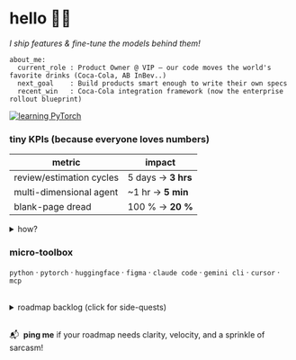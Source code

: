 # hello 👋🏽  
_I ship features & fine-tune the models behind them!_

    about_me:
      current_role : Product Owner @ VIP — our code moves the world's favorite drinks (Coca-Cola, AB InBev..)
      next_goal    : Build products smart enough to write their own specs
      recent_win   : Coca-Cola integration framework (now the enterprise rollout blueprint)

[![learning PyTorch](https://img.shields.io/badge/learning-pytorch-orange?logo=pytorch&logoColor=white)](https://pytorch.org/)

### tiny KPIs (because everyone loves numbers)

| metric            | impact               |
|-------------------|----------------------|
| review/estimation cycles     | 5 days → **3 hrs**   |
| multi-dimensional agent   | ~1 hr → **5 min**   |
| blank-page dread  | 100 % → **20 %**     |

<details>
<summary>how?</summary>

- iterative prototyping w/ smarter wireframes, token-budgeted prompts  
- gap-spotting with inline QA layers  
- persona-tuned artifact generator w/ personalized first drafts for each reader  

</details>


### micro-toolbox  
`python` · `pytorch` · `huggingface` · `figma` · `claude code` · `gemini cli` · `cursor` · `mcp`

<br>

<details>
<summary>roadmap backlog (click for side-quests)</summary>

- [x] [bipolar-guardian](https://github.com/bxrdy/bipolar-guardian.git) application [will open-source soon]
- [x] Automation macros for prompt budgeting  
- [ ] Design a Mixture-of-Experts agent: expert context, minimal noise 
- [ ] Build spaces w/ sentences: VR/AR + LLM/MoE turns prompts into new worlds [ambitious but plausible]

</details>

<br>

📬 &nbsp;**ping me** if your roadmap needs clarity, velocity, and a sprinkle of sarcasm!

